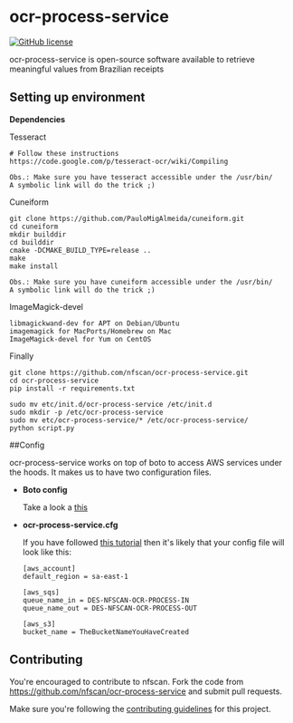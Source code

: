 # ocr-process-service

[![GitHub license](https://img.shields.io/badge/license-MIT-blue.svg)](https://raw.githubusercontent.com/nfscan/ocr-process-service/master/LICENSE)

ocr-process-service is open-source software available to retrieve meaningful values from Brazilian receipts

## Setting up environment

**Dependencies**

Tesseract
```
# Follow these instructions
https://code.google.com/p/tesseract-ocr/wiki/Compiling

Obs.: Make sure you have tesseract accessible under the /usr/bin/ 
A symbolic link will do the trick ;)
```

Cuneiform

```{Shell}
git clone https://github.com/PauloMigAlmeida/cuneiform.git
cd cuneiform
mkdir builddir
cd builddir
cmake -DCMAKE_BUILD_TYPE=release ..
make
make install

Obs.: Make sure you have cuneiform accessible under the /usr/bin/ 
A symbolic link will do the trick ;)
```

ImageMagick-devel
```
libmagickwand-dev for APT on Debian/Ubuntu
imagemagick for MacPorts/Homebrew on Mac
ImageMagick-devel for Yum on CentOS
```

Finally
```{Shell}
git clone https://github.com/nfscan/ocr-process-service.git
cd ocr-process-service
pip install -r requirements.txt

sudo mv etc/init.d/ocr-process-service /etc/init.d
sudo mkdir -p /etc/ocr-process-service
sudo mv etc/ocr-process-service/* /etc/ocr-process-service/
python script.py
```

##Config

ocr-process-service works on top of boto to access AWS services under the hoods. It makes us to have two configuration files. 

* **Boto config**

    Take a look a [this](http://boto.readthedocs.org/en/latest/boto_config_tut.html)

* **ocr-process-service.cfg**

    If you have followed [this tutorial](https://github.com/nfscan/nfscan/wiki/Develpment-environment---%5BPortuguese%5D) then it's likely that your config file will look like this:

    ```
    [aws_account]
    default_region = sa-east-1
    
    [aws_sqs]
    queue_name_in = DES-NFSCAN-OCR-PROCESS-IN
    queue_name_out = DES-NFSCAN-OCR-PROCESS-OUT
    
    [aws_s3]
    bucket_name = TheBucketNameYouHaveCreated
    ```

## Contributing 

You're encouraged to contribute to nfscan. Fork the code from https://github.com/nfscan/ocr-process-service and submit pull requests.

Make sure you're following the [contributing guidelines](https://github.com/nfscan/ocr-process-service/blob/master/CONTRIBUTING.md) for this project.
